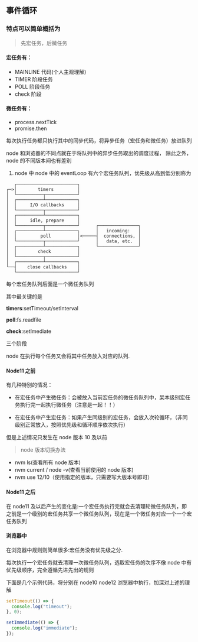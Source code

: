 ## 事件循环

### 特点可以简单概括为

> 先宏任务，后微任务

#### 宏任务有：

- MAINLINE 代码(个人主观理解)
- TIMER 阶段任务
- POLL 阶段任务
- check 阶段

#### 微任务有：

- process.nextTick
- promise.then

每次执行任务都只执行其中的同步代码，将异步任务（宏任务和微任务）放进队列

node 和浏览器的不同点就在于将队列中的异步任务取出的调度过程，
除此之外，node 的不同版本间也有差别

1. node 中
   node 中的 eventLoop 有六个宏任务队列，优先级从高到低分别称为

```
   ┌───────────────────────┐
┌─>│        timers         │
│  └──────────┬────────────┘
│  ┌──────────┴────────────┐
│  │     I/O callbacks     │
│  └──────────┬────────────┘
│  ┌──────────┴────────────┐
│  │     idle, prepare     │
│  └──────────┬────────────┘      ┌───────────────┐
│  ┌──────────┴────────────┐      │   incoming:   │
│  │         poll          │<─────┤  connections, │
│  └──────────┬────────────┘      │   data, etc.  │
│  ┌──────────┴────────────┐      └───────────────┘
│  │        check          │
│  └──────────┬────────────┘
│  ┌──────────┴────────────┐
└──┤    close callbacks    │
   └───────────────────────┘
```

每个宏任务队列后面是一个微任务队列

其中最关键的是

**timers**:setTimeout/setInterval

**poll**:fs.readfile

**check**:setImediate

三个阶段

node 在执行每个任务又会将其中任务放入对应的队列.

#### Node11 之前

有几种特别的情况：

- 在宏任务中产生微任务：会被放入当前宏任务的微任务队列中，呆本级别宏任务执行完一起执行微任务（注意是一起！！）

- 在宏任务中产生宏任务：如果产生同级别的宏任务，会放入次轮循环，（非同级别正常放入，按照优先级和循环顺序依次执行）

但是上述情况只发生在 node 版本 10 及以前

> node 版本切换办法

- nvm ls(查看所有 node 版本)
- nvm current / node -v(查看当前使用的 node 版本)
- nvm use 12/10（使用指定的版本，只需要写大版本号即可）

#### Node11 之后

在 node11 及以后产生的变化是:一个宏任务执行完就会去清理轮微任务队列，即之前是一个级别的宏任务共享一个微任务队列，现在是一个微任务对应一个一个宏任务队列

#### 浏览器中

在浏览器中规则则简单很多:宏任务没有优先级之分.

每次执行一个宏任务就去清理一次微任务队列，选取宏任务的次序不像 node 中有优先级顺序，完全遵循先进先出的规则

下面是几个示例代码，将分别在 node10 node12 浏览器中执行，加深对上述的理解

```javascript
setTimeout(() => {
  console.log("timeout");
}, 0);

setImmediate(() => {
  console.log("immediate");
});
```
